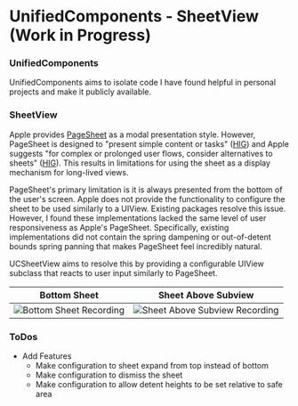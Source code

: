 # UnifiedComponents - SheetView (Work in Progress)

### UnifiedComponents
UnifiedComponents aims to isolate code I have found helpful in personal projects and make it publicly available.

### SheetView
Apple provides [PageSheet](https://developer.apple.com/documentation/uikit/uimodalpresentationstyle/pagesheet) as a modal presentation style. However, PageSheet is designed to "present simple content or tasks" ([HIG](https://developer.apple.com/design/human-interface-guidelines/sheets)) and Apple suggests "for complex or prolonged user flows, consider alternatives to sheets" ([HIG](https://developer.apple.com/design/human-interface-guidelines/sheets)). This results in limitations for using the sheet as a display mechanism for long-lived views.

PageSheet's primary limitation is it is always presented from the bottom of the user's screen. Apple does not provide the functionality to configure the sheet to be used similarly to a UIView. Existing packages resolve this issue. However, I found these implementations lacked the same level of user responsiveness as Apple's PageSheet. Specifically, existing implementations did not contain the spring dampening or out-of-detent bounds spring panning that makes PageSheet feel incredibly natural.

UCSheetView aims to resolve this by providing a configurable UIView subclass that reacts to user input similarly to PageSheet.

| Bottom Sheet | Sheet Above Subview |
|-|-|
|![Bottom Sheet Recording](https://github.com/user-attachments/assets/9757647e-392d-4170-aaa1-92997bc1dc70)|![Sheet Above Subview Recording](https://github.com/user-attachments/assets/1a7cac45-96f0-4663-b706-3b5c9bb848a0)|



### ToDos
- Add Features
  - Make configuration to sheet expand from top instead of bottom
  - Make configuration to dismiss the sheet
  - Make configuration to allow detent heights to be set relative to safe area
